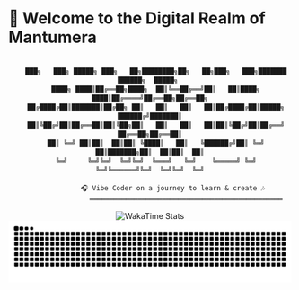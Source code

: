 # 🌌 Welcome to the Digital Realm of Mantumera

<div align="center">

```ascii

   ███╗   ███╗ █████╗ ███╗   ██╗████████╗██╗   ██╗███╗   ███╗███████ ██████╗  █████╗ 
   ████╗ ████║██╔══██╗████╗  ██║╚══██╔══╝██║   ██║████╗ ████║██╔════╝██╔══██╗██╔══██╗
   ██╔████╔██║███████║██╔██╗ ██║   ██║   ██║   ██║██╔████╔██║█████╗  ██████╔╝███████║
   ██║╚██╔╝██║██╔══██║██║╚██╗██║   ██║   ██║   ██║██║╚██╔╝██║██╔══╝  ██╔══██╗██╔══██║
   ██║ ╚═╝ ██║██║  ██║██║ ╚████║   ██║   ╚██████╔╝██║ ╚═╝ ██║███████╗██║  ██║██║  ██║
   ╚═╝     ╚═╝╚═╝  ╚═╝╚═╝  ╚═══╝   ╚═╝    ╚═════╝ ╚═╝     ╚═╝╚══════╝╚═╝  ╚═╝╚═╝  ╚═╝
                                                                                    
                  🎧 Vibe Coder on a journey to learn & create 🎶                  
                  ════════════════════════════════════════════════
```
</div>
<div align="center">
  <img src="https://github-readme-stats.hackclub.dev/api/wakatime?username=8883&api_domain=hackatime.hackclub.com&custom_title=Hackatime+Stats&layout=compact&cache_seconds=0&langs_count=8&theme=highcontrast" alt="WakaTime Stats" />
</div>

<div align="center">
  <picture>
    <source media="(prefers-color-scheme: dark)" srcset="https://raw.githubusercontent.com/mantumera/mantumera/output/github-contribution-grid-snake-dark.svg">
    <source media="(prefers-color-scheme: light)" srcset="https://raw.githubusercontent.com/mantumera/mantumera/output/github-contribution-grid-snake.svg">
    <img alt="github contribution grid snake animation" src="https://raw.githubusercontent.com/mantumera/mantumera/output/github-contribution-grid-snake.svg">
  </picture>
</div>
